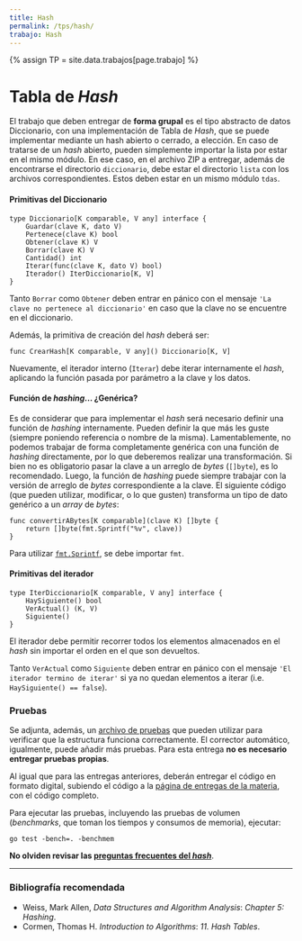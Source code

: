 ```yaml
---
title: Hash
permalink: /tps/hash/
trabajo: Hash
---
```

{% assign TP = site.data.trabajos[page.trabajo] %}

Tabla de *Hash*
=============

El trabajo que deben entregar de **forma grupal** es el tipo abstracto de datos Diccionario, con una implementación de Tabla de *Hash*, que se puede implementar mediante un hash abierto o cerrado, a elección. En caso de tratarse de un *hash* abierto, pueden simplemente importar la lista por estar en el mismo módulo. En ese caso, en el archivo ZIP a entregar, además de encontrarse el directorio `diccionario`, debe estar el directorio `lista` con los archivos correspondientes. Estos deben estar en un mismo módulo `tdas`. 

#### Primitivas del Diccionario
```GoLang
type Diccionario[K comparable, V any] interface {
	Guardar(clave K, dato V)
	Pertenece(clave K) bool
	Obtener(clave K) V
	Borrar(clave K) V
	Cantidad() int
	Iterar(func(clave K, dato V) bool)
	Iterador() IterDiccionario[K, V]
}
```

Tanto `Borrar` como `Obtener` deben entrar en pánico con el mensaje `'La clave no pertenece al diccionario'` en caso que la clave no se encuentre en el diccionario. 

Además, la primitiva de creación del *hash* deberá ser: 
```GoLang
func CrearHash[K comparable, V any]() Diccionario[K, V]
```

Nuevamente, el iterador interno (`Iterar`) debe iterar internamente el *hash*, aplicando la función pasada por parámetro a la clave y los datos.

#### Función de *hashing*... ¿Genérica?

Es de considerar que para implementar el *hash* será necesario definir una función de *hashing* internamente. Pueden definir la que más les guste (siempre poniendo referencia o nombre de la misma). Lamentablemente, no podemos trabajar de forma completamente genérica con una función de *hashing* directamente, por lo que deberemos realizar una transformación. 
Si bien no es obligatorio pasar la clave a un arreglo de *bytes* (`[]byte`), es lo recomendado. Luego, la función de *hashing* puede siempre trabajar con la versión de arreglo de *bytes* correspondiente a la clave. El siguiente código (que pueden utilizar, modificar, o lo que gusten) transforma un tipo de dato genérico a un *array* de *bytes*:
```GoLang
func convertirABytes[K comparable](clave K) []byte {
	return []byte(fmt.Sprintf("%v", clave))
}
```
Para utilizar [`fmt.Sprintf`](https://pkg.go.dev/fmt#Sprintf), se debe importar `fmt`. 


#### Primitivas del iterador
```GoLang
type IterDiccionario[K comparable, V any] interface {
	HaySiguiente() bool
	VerActual() (K, V)
	Siguiente()
}
```

El iterador debe permitir recorrer todos los elementos almacenados en el *hash* sin importar el orden en el que son devueltos.

Tanto `VerActual` como `Siguiente` deben entrar en pánico con el mensaje `'El iterador termino de iterar'` si ya no quedan elementos a iterar (i.e. `HaySiguiente() == false`).


### Pruebas

Se adjunta, además, un [archivo de pruebas]({{site.skel}}) que pueden utilizar para verificar que la estructura funciona correctamente.  El corrector automático, igualmente, puede añadir más pruebas. Para esta entrega **no es necesario entregar pruebas propias**.

Al igual que para las entregas anteriores, deberán entregar el código en formato digital, subiendo el código a la [página de entregas de la materia]({{site.entregas}}), con el código completo.

Para ejecutar las pruebas, incluyendo las pruebas de volumen (*benchmarks*, que toman los tiempos y consumos de memoria), ejecutar: 

	go test -bench=. -benchmem


**No olviden revisar las [preguntas frecuentes del *hash*](/algoritmos/faq/hash)**.

---
### Bibliografía recomendada
* Weiss, Mark Allen, *Data Structures and Algorithm Analysis*: *Chapter 5: Hashing*.
* Cormen, Thomas H. *Introduction to Algorithms*: *11. Hash Tables*.
